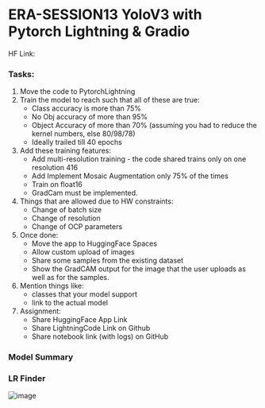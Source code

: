 # ERA-SESSION13 YoloV3 with Pytorch Lightning & Gradio

HF Link:

### Tasks:
1. Move the code to PytorchLightning
2. Train the model to reach such that all of these are true:
    - Class accuracy is more than 75%
    - No Obj accuracy of more than 95%
    - Object Accuracy of more than 70% (assuming you had to reduce the kernel numbers, else 80/98/78)
    - Ideally trailed till 40 epochs
3. Add these training features:
    - Add multi-resolution training - the code shared trains only on one resolution 416
    - Add Implement Mosaic Augmentation only 75% of the times
    - Train on float16
    - GradCam must be implemented.
4. Things that are allowed due to HW constraints:
    - Change of batch size
    - Change of resolution
    - Change of OCP parameters
5. Once done:
    - Move the app to HuggingFace Spaces
    - Allow custom upload of images
    - Share some samples from the existing dataset
    - Show the GradCAM output for the image that the user uploads as well as for the samples.
6. Mention things like:
    - classes that your model support
    - link to the actual model
7. Assignment:
    - Share HuggingFace App Link
    - Share LightningCode Link on Github
    - Share notebook link (with logs) on GitHub

### Model Summary

### LR Finder
![image](https://github.com/RaviNaik/ERA-SESSION13/assets/23289802/a6d64f13-a7b7-4e17-abfc-3ec86e84b710)

